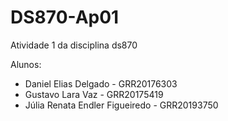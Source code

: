 # DS870-Ap01
Atividade 1 da disciplina ds870

Alunos: 
- Daniel Elias Delgado - GRR20176303
- Gustavo Lara Vaz - GRR20175419
- Júlia Renata Endler Figueiredo - GRR20193750
